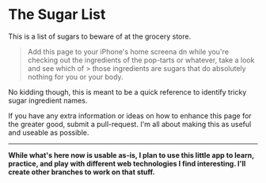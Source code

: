 The Sugar List
==============

This is a list of sugars to beware of at the grocery store.

> Add this page to your iPhone's home screena dn while you're checking out the ingredients of the pop-tarts or whatever, take a look and see which of > those ingredients are sugars that do absolutely nothing for you or your body. 

No kidding though, this is meant to be a quick reference to identify tricky sugar ingredient names.

If you have any extra information or ideas on how to enhance this page for the greater good, submit a pull-request. I'm all about making this as useful and useable as possible.

---

**While what's here now is usable as-is, I plan to use this little app to learn, practice, and play with different web technologies I find interesting. I'll create other branches to work on that stuff.**
